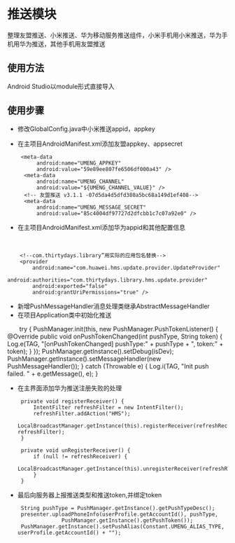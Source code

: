 # 推送模块
整理友盟推送、小米推送、华为移动服务推送组件，小米手机用小米推送，华为手机用华为推送，其他手机用友盟推送

## 使用方法
Android Studio以module形式直接导入

## 使用步骤
- 修改GlobalConfig.java中小米推送appid，appkey
- 在主项目AndroidManifest.xml添加友盟appkey、appsecret

       <meta-data
            android:name="UMENG_APPKEY"
            android:value="59e89ee807fe6506df000a43" />
        <meta-data
            android:name="UMENG_CHANNEL"
            android:value="${UMENG_CHANNEL_VALUE}" />
        <!-- 友盟推送 v3.1.1 -07d5da4d5dfd380a5bc68a149d1ef408-->
        <meta-data
            android:name="UMENG_MESSAGE_SECRET"
            android:value="85c4004df97727d2dfcbb1c7c07a92e0" />
            
- 在主项目AndroidManifest.xml添加华为appid和其他配置信息

        <meta-data
            android:name="com.huawei.hms.client.appid"
            android:value="100117231"></meta-data>
        <activity
            android:name="com.huawei.hms.activity.BridgeActivity"
            android:configChanges="orientation|locale|screenSize|layoutDirection|fontScale"
            android:excludeFromRecents="true"
            android:exported="false"
            android:hardwareAccelerated="true"
            android:theme="@android:style/Theme.Translucent">
            <meta-data
                android:name="hwc-theme"
                android:value="androidhwext:style/Theme.Emui.Translucent" />
        </activity>

        <!--com.thirtydays.library”用实际的应用包名替换-->
        <provider
            android:name="com.huawei.hms.update.provider.UpdateProvider"
            android:authorities="com.thirtydays.library.hms.update.provider"
            android:exported="false"
            android:grantUriPermissions="true" />
            
- 新增PushMessageHandler消息处理类继承AbstractMessageHandler
- 在项目Application类中初始化推送

        try {
            PushManager.init(this, new PushManager.PushTokenListener() {
                @Override
                public void onPushTokenChanged(int pushType, String token) {
                    Log.e(TAG, "[onPushTokenChanged] pushType:" + pushType + ", token:" + token);
                }
            });
            PushManager.getInstance().setDebug(isDev);
            PushManager.getInstance().setMessageHandler(new PushMessageHandler());
        } catch (Throwable e) {
            Log.i(TAG, "Init push failed. " + e.getMessage(), e);
        }
        
- 在主界面添加华为推送注册失败的处理

       private void registerReceiver() {
           IntentFilter refreshFilter = new IntentFilter();
           refreshFilter.addAction("HMS");
           LocalBroadcastManager.getInstance(this).registerReceiver(refreshReceiver, refreshFilter);
       }

       private void unRegisterReceiver() {
           if (null != refreshReceiver) {
               LocalBroadcastManager.getInstance(this).unregisterReceiver(refreshReceiver);
           }
       }
       
- 最后向服务器上报推送类型和推送token,并绑定token

       String pushType = PushManager.getInstance().getPushTypeDesc();
       presenter.uploadPhoneInfo(userProfile.getAccountId(), pushType,
                    PushManager.getInstance().getPushToken());
       PushManager.getInstance().setPushAlias(Constant.UMENG_ALIAS_TYPE, userProfile.getAccountId() + "");
